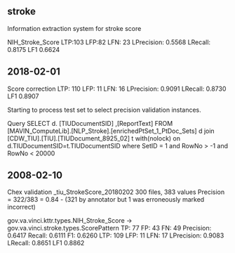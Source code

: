 ## stroke

Information extraction system for stroke score

NIH_Stroke_Score LTP:103   LFP:82 LFN:  23 LPrecision: 0.5568 LRecall: 0.8175 LF1 0.6624

## 2018-02-01
Score correction
LTP:         110        LFP:          11        LFN:          16 LPrecision:      0.9091    LRecall:      0.8730         LF1      0.8907

Starting to process test set to select precision validation instances.

Query
    SELECT  d. [TIUDocumentSID] ,[ReportText]
    FROM [MAVIN_ComputeLib].[NLP_Stroke].[enrichedPtSet_1_PtDoc_Sets] d
    join [CDW_TIU].[TIU].[TIUDocument_8925_02] t with(nolock) on d.TIUDocumentSID=t.TIUDocumentSID
    where SetID = 1
    and RowNo > -1 and RowNo < 20000

## 2008-02-10
Chex validation  _tiu_StrokeScore_20180202
300 files, 383 values
Precision = 322/383 = 0.84  - (321 by annotator but  1 was erroneously marked incorrect)



gov.va.vinci.kttr.types.NIH_Stroke_Score -> gov.va.vinci.stroke.types.ScorePattern
         TP:          77         FP:          43         FN:          49  Precision:      0.6417     Recall:      0.6111         F1:      0.6260
        LTP:         109        LFP:          11        LFN:          17 LPrecision:      0.9083    LRecall:      0.8651         LF1      0.8862

